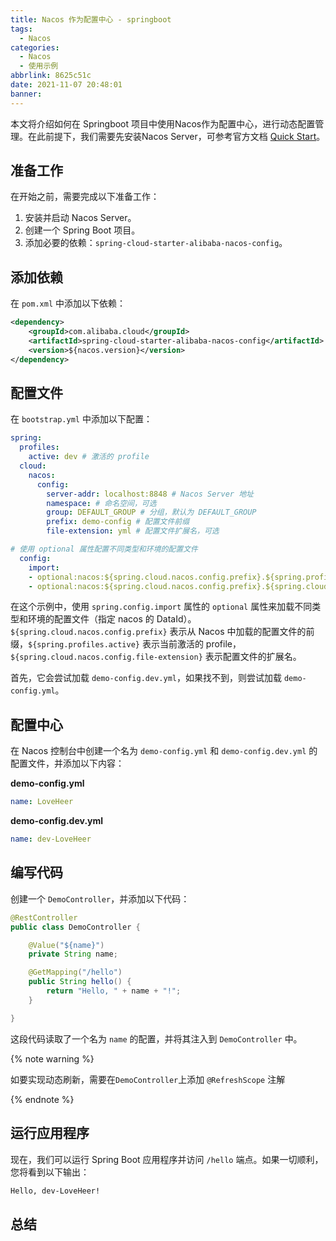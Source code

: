 ```yaml
---
title: Nacos 作为配置中心 - springboot
tags:
  - Nacos
categories:
  - Nacos
  - 使用示例
abbrlink: 8625c51c
date: 2021-11-07 20:48:01
banner:
---
```


本文将介绍如何在 Springboot 项目中使用Nacos作为配置中心，进行动态配置管理。在此前提下，我们需要先安装Nacos Server，可参考官方文档 [Quick Start](https://nacos.io/zh-cn/docs/quick-start.html)。

## 准备工作

在开始之前，需要完成以下准备工作：

1. 安装并启动 Nacos Server。
2. 创建一个 Spring Boot 项目。
3. 添加必要的依赖：`spring-cloud-starter-alibaba-nacos-config`。

## 添加依赖

在 `pom.xml` 中添加以下依赖：

```xml
<dependency>
    <groupId>com.alibaba.cloud</groupId>
    <artifactId>spring-cloud-starter-alibaba-nacos-config</artifactId>
    <version>${nacos.version}</version>
</dependency>
```

## 配置文件

在 `bootstrap.yml` 中添加以下配置：

```yaml
spring:
  profiles:
    active: dev # 激活的 profile
  cloud:
    nacos:
      config:
        server-addr: localhost:8848 # Nacos Server 地址
        namespace: # 命名空间，可选
        group: DEFAULT_GROUP # 分组，默认为 DEFAULT_GROUP
        prefix: demo-config # 配置文件前缀
        file-extension: yml # 配置文件扩展名，可选

# 使用 optional 属性配置不同类型和环境的配置文件
  config:
    import:
    - optional:nacos:${spring.cloud.nacos.config.prefix}.${spring.profiles.active}.${spring.cloud.nacos.config.file-extension}
    - optional:nacos:${spring.cloud.nacos.config.prefix}.${spring.cloud.nacos.config.file-extension}
```

在这个示例中，使用 `spring.config.import` 属性的 `optional` 属性来加载不同类型和环境的配置文件（指定 nacos 的 DataId）。`${spring.cloud.nacos.config.prefix}` 表示从 Nacos 中加载的配置文件的前缀，`${spring.profiles.active}` 表示当前激活的 profile，`${spring.cloud.nacos.config.file-extension}` 表示配置文件的扩展名。

首先，它会尝试加载 `demo-config.dev.yml`，如果找不到，则尝试加载 `demo-config.yml`。

## 配置中心

在 Nacos 控制台中创建一个名为 `demo-config.yml` 和 `demo-config.dev.yml` 的配置文件，并添加以下内容：

**demo-config.yml**

```yaml
name: LoveHeer
```

**demo-config.dev.yml**

```yaml
name: dev-LoveHeer
```

## 编写代码

创建一个 `DemoController`，并添加以下代码：

```java
@RestController
public class DemoController {

    @Value("${name}")
    private String name;

    @GetMapping("/hello")
    public String hello() {
        return "Hello, " + name + "!";
    }

}
```

这段代码读取了一个名为 `name` 的配置，并将其注入到 `DemoController` 中。

{% note warning %}

如要实现动态刷新，需要在`DemoController`上添加 `@RefreshScope` 注解

{% endnote %}

## 运行应用程序

现在，我们可以运行 Spring Boot 应用程序并访问 `/hello` 端点。如果一切顺利，您将看到以下输出：

```html
Hello, dev-LoveHeer!
```

## 总结
